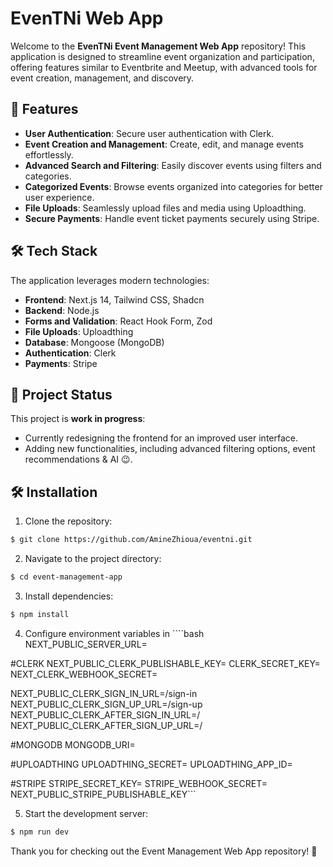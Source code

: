 # EvenTNi Web App

Welcome to the **EvenTNi Event Management Web App** repository! This application is designed to streamline event organization and participation, offering features similar to Eventbrite and Meetup, with advanced tools for event creation, management, and discovery.

## 🚀 Features

- **User Authentication**: Secure user authentication with Clerk.
- **Event Creation and Management**: Create, edit, and manage events effortlessly.
- **Advanced Search and Filtering**: Easily discover events using filters and categories.
- **Categorized Events**: Browse events organized into categories for better user experience.
- **File Uploads**: Seamlessly upload files and media using Uploadthing.
- **Secure Payments**: Handle event ticket payments securely using Stripe.

## 🛠️ Tech Stack

The application leverages modern technologies:

- **Frontend**: Next.js 14, Tailwind CSS, Shadcn
- **Backend**: Node.js
- **Forms and Validation**: React Hook Form, Zod
- **File Uploads**: Uploadthing
- **Database**: Mongoose (MongoDB)
- **Authentication**: Clerk
- **Payments**: Stripe

## 🚧 Project Status

This project is **work in progress**:
- Currently redesigning the frontend for an improved user interface.
- Adding new functionalities, including advanced filtering options, event recommendations & AI 😉.

## 🛠️ Installation

1. Clone the repository:

```bash
$ git clone https://github.com/AmineZhioua/eventni.git
```

2. Navigate to the project directory:

```bash
$ cd event-management-app
```

3. Install dependencies:

```bash
$ npm install
```

4. Configure environment variables in ````bash
NEXT_PUBLIC_SERVER_URL=

#CLERK
NEXT_PUBLIC_CLERK_PUBLISHABLE_KEY=
CLERK_SECRET_KEY=
NEXT_CLERK_WEBHOOK_SECRET=

NEXT_PUBLIC_CLERK_SIGN_IN_URL=/sign-in
NEXT_PUBLIC_CLERK_SIGN_UP_URL=/sign-up
NEXT_PUBLIC_CLERK_AFTER_SIGN_IN_URL=/
NEXT_PUBLIC_CLERK_AFTER_SIGN_UP_URL=/

#MONGODB
MONGODB_URI=

#UPLOADTHING
UPLOADTHING_SECRET=
UPLOADTHING_APP_ID=

#STRIPE
STRIPE_SECRET_KEY=
STRIPE_WEBHOOK_SECRET=
NEXT_PUBLIC_STRIPE_PUBLISHABLE_KEY```

5. Start the development server:

```bash
$ npm run dev
```

Thank you for checking out the Event Management Web App repository! 🎉
